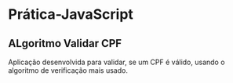 # Prática-JavaScript
## ALgoritmo Validar CPF
Aplicação desenvolvida para validar, se um CPF é válido, usando o algoritmo de verificação mais usado.
